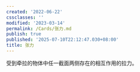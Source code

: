 ```yaml
---
created: '2022-06-22'
cssclasses: ''
modified: '2023-03-14'
permalink: /Cards/张力.md
publish: true
published: '2025-07-10T22:12:47.030+08:00'
title: 张力
---
```

受到牵拉的物体中任一截面两侧存在的相互作用的拉力。